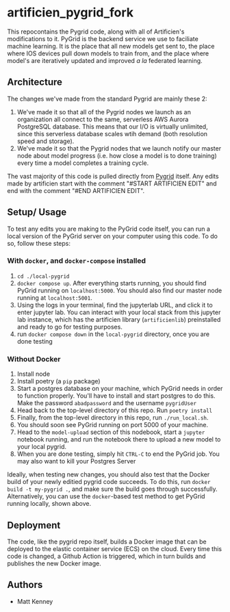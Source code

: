 # artificien_pygrid_fork

This repocontains the Pygrid code, along with all of Artificien's modifications to it. PyGrid is the backend service we use to faciliate machine learning. It is the place that all new models get sent to, the place where IOS devices pull down models to train from, and the place where model's are iteratively updated and improved *a la* federated learning. 

## Architecture

The changes we've made from the standard Pygrid are mainly these 2:

1. We've made it so that all of the Pygrid nodes we launch as an organization all connect to the same, serverless AWS Aurora PostgreSQL database. This means that our I/O is virtually unlimited, since this serverless database scales wtih demand (both resolution speed and storage).
2. We've made it so that the Pygrid nodes that we launch notify our master node about model progress (i.e. how close a model is to done training) every time a model completes a training cycle.

The vast majority of this code is pulled directly from [Pygrid](https://github.com/OpenMined/PyGrid) itself. Any edits made by artificien start with the comment "#START ARTIFICIEN EDIT" and end with the comment "#END ARTIFICIEN EDIT".

## Setup/ Usage

To test any edits you are making to the PyGrid code itself, you can run a local version of the PyGrid server on your computer using this code. To do so, follow these steps:

### With `docker`, and `docker-compose` installed

1. `cd ./local-pygrid`
3. `docker compose up`. After everything starts running, you should find PyGrid running on `localhost:5000`. You should also find our master node running at `localhost:5001`.
4. Using the logs in your terminal, find the jupyterlab URL, and click it to enter jupyter lab. You can interact with your local stack from this jupyter lab instance, which has the artificien library (`artificienlib`) preinstalled and ready to go for testing purposes.
6. run `docker compose down` in the `local-pygrid` directory, once you are done testing

### Without Docker

1. Install node
2. Install poetry (a `pip` package)
3. Start a postgres database on your machine, which PyGrid needs in order to function properly. You'll have to install and start postgres to do this. Make the password `abadpassword` and the username `pygridUser`
4. Head back to the top-level directory of this repo. Run `poetry install`
5. Finally, from the top-level directory in this repo, run `./run_local.sh`.
6. You should soon see PyGrid running on port 5000 of your machine.
7. Head to the `model-upload` section of this nodebook, start a `jupyter` notebook running, and run the notebook there to upload a new model to your local pygrid.
8. When you are done testing, simply hit `CTRL-C` to end the PyGrid job. You may also want to kill your Postgres Server

Ideally, when testing new changes, you should also test that the Docker build of your newly editied pygrid code succeeds. To do this, run `docker build -t my-pygrid .`, and make sure the build goes through successfully. Alternatively, you can use the `docker`-based test method to get PyGrid running locally, shown above. 


## Deployment
The code, like the pygrid repo itself, builds a Docker image that can be deployed to the elastic container service (ECS) on the cloud. Every time this code is changed, a Github Action is triggered, which in turn builds and publishes the new Docker image.

## Authors
- Matt Kenney
